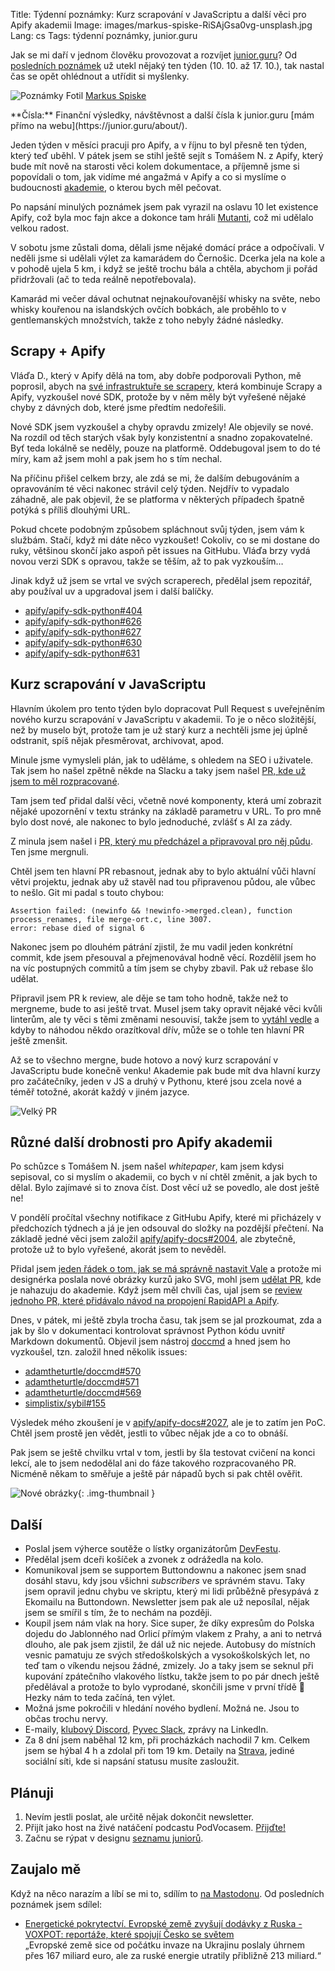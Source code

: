 Title: Týdenní poznámky: Kurz scrapování v JavaScriptu a další věci pro Apify akademii
Image: images/markus-spiske-RiSAjGsa0vg-unsplash.jpg
Lang: cs
Tags: týdenní poznámky, junior.guru

Jak se mi daří v jednom člověku provozovat a rozvíjet [junior.guru](https://junior.guru/)?
Od [posledních poznámek]({filename}2025-10-10_tydenni-poznamky-obnovovani-newsletteru.md) už utekl nějaký ten týden (10. 10. až 17. 10.), tak nastal čas se opět ohlédnout a utřídit si myšlenky.

![Poznámky]({static}/images/markus-spiske-RiSAjGsa0vg-unsplash.jpg)
Fotil [Markus Spiske](https://unsplash.com/@markusspiske)

<div class="alert alert-warning" role="alert" markdown="1">
**Čísla:** Finanční výsledky, návštěvnost a další čísla k junior.guru [mám přímo na webu](https://junior.guru/about/).
</div>

Jeden týden v měsíci pracuji pro Apify, a v říjnu to byl přesně ten týden, který teď uběhl. V pátek jsem se stihl ještě sejít s Tomášem N. z Apify, který bude mít nově na starosti věci kolem dokumentace, a příjemně jsme si popovídali o tom, jak vidíme mé angažmá v Apify a co si myslíme o budoucnosti [akademie](https://docs.apify.com/academy), o kterou bych měl pečovat.

Po napsání minulých poznámek jsem pak vyrazil na oslavu 10 let existence Apify, což byla moc fajn akce a dokonce tam hráli [Mutanti](https://www.youtube.com/watch?v=ch9DISjjDlA), což mi udělalo velkou radost.

V sobotu jsme zůstali doma, dělali jsme nějaké domácí práce a odpočívali. V neděli jsme si udělali výlet za kamarádem do Černošic. Dcerka jela na kole a v pohodě ujela 5 km, i když se ještě trochu bála a chtěla, abychom ji pořád přidržovali (ač to teda reálně nepotřebovala).

Kamarád mi večer dával ochutnat nejnakouřovanější whisky na světe, nebo whisky kouřenou na islandských ovčích bobkách, ale proběhlo to v gentlemanských množstvích, takže z toho nebyly žádné následky.

## Scrapy + Apify

Vláďa D., který v Apify dělá na tom, aby dobře podporovali Python, mě poprosil, abych na [své infrastruktuře se scrapery](https://github.com/juniorguru/plucker), která kombinuje Scrapy a Apify, vyzkoušel nové SDK, protože by v něm měly být vyřešené nějaké chyby z dávných dob, které jsme předtím nedořešili.

Nové SDK jsem vyzkoušel a chyby opravdu zmizely! Ale objevily se nové. Na rozdíl od těch starých však byly konzistentní a snadno zopakovatelné. Byť teda lokálně se neděly, pouze na platformě. Oddebugoval jsem to do té míry, kam až jsem mohl a pak jsem ho s tím nechal.

Na příčinu přišel celkem brzy, ale zdá se mi, že dalším debugováním a opravováním té věci nakonec strávil celý týden. Nejdřív to vypadalo záhadně, ale pak objevil, že se platforma v některých případech špatně potýká s příliš dlouhými URL.

Pokud chcete podobným způsobem spláchnout svůj týden, jsem vám k službám. Stačí, když mi dáte něco vyzkoušet! Cokoliv, co se mi dostane do ruky, většinou skončí jako aspoň pět issues na GitHubu. Vláďa brzy vydá novou verzi SDK s opravou, takže se těším, až to pak vyzkouším…

Jinak když už jsem se vrtal ve svých scraperech, předělal jsem repozitář, aby používal uv a upgradoval jsem i další balíčky.

- [apify/apify-sdk-python#404](https://github.com/apify/apify-sdk-python/issues/404#issuecomment-3370611679)
- [apify/apify-sdk-python#626](https://github.com/apify/apify-sdk-python/pull/626)
- [apify/apify-sdk-python#627](https://github.com/apify/apify-sdk-python/issues/627)
- [apify/apify-sdk-python#630](https://github.com/apify/apify-sdk-python/issues/630)
- [apify/apify-sdk-python#631](https://github.com/apify/apify-sdk-python/pull/631)

## Kurz scrapování v JavaScriptu

Hlavním úkolem pro tento týden bylo dopracovat Pull Request s uveřejněním nového kurzu scrapování v JavaScriptu v akademii. To je o něco složitější, než by muselo být, protože tam je už starý kurz a nechtěli jsme jej úplně odstranit, spíš nějak přesměrovat, archivovat, apod.

Minule jsme vymysleli plán, jak to uděláme, s ohledem na SEO i uživatele. Tak jsem ho našel zpětně někde na Slacku a taky jsem našel [PR, kde už jsem to měl rozpracované](https://github.com/apify/apify-docs/pull/1907).

Tam jsem teď přidal další věci, včetně nové komponenty, která umí zobrazit nějaké upozornění v textu stránky na základě parametru v URL. To pro mně bylo dost nové, ale nakonec to bylo jednoduché, zvlášť s AI za zády.

Z minula jsem našel i [PR, který mu předcházel a připravoval pro něj půdu](https://github.com/apify/apify-docs/pull/1889). Ten jsme mergnuli.

Chtěl jsem ten hlavní PR rebasnout, jednak aby to bylo aktuální vůči hlavní větvi projektu, jednak aby už stavěl nad tou připravenou půdou, ale vůbec to nešlo. Git mi padal s touto chybou:

```
Assertion failed: (newinfo && !newinfo->merged.clean), function process_renames, file merge-ort.c, line 3007.
error: rebase died of signal 6
```

Nakonec jsem po dlouhém pátrání zjistil, že mu vadil jeden konkrétní commit, kde jsem přesouval a přejmenovával hodně věcí. Rozdělil jsem ho na víc postupných commitů a tím jsem se chyby zbavil. Pak už rebase šlo udělat.

Připravil jsem PR k review, ale děje se tam toho hodně, takže než to mergneme, bude to asi ještě trvat. Musel jsem taky opravit nějaké věci kvůli linterům, ale ty věci s těmi změnami nesouvisí, takže jsem to [vytáhl vedle](https://github.com/apify/apify-docs/pull/2023) a kdyby to náhodou někdo orazítkoval dřív, může se o tohle ten hlavní PR ještě zmenšit.

Až se to všechno mergne, bude hotovo a nový kurz scrapování v JavaScriptu bude konečně venku! Akademie pak bude mít dva hlavní kurzy pro začátečníky, jeden v JS a druhý v Pythonu, které jsou zcela nové a téměř totožné, akorát každý v jiném jazyce.

![Velký PR]({static}/images/screenshot-2025-10-17-at-17-15-38.png)

## Různé další drobnosti pro Apify akademii

Po schůzce s Tomášem N. jsem našel _whitepaper_, kam jsem kdysi sepisoval, co si myslím o akademii, co bych v ní chtěl změnit, a jak bych to dělal. Bylo zajímavé si to znova číst. Dost věcí už se povedlo, ale dost ještě ne!

V pondělí pročítal všechny notifikace z GitHubu Apify, které mi přicházely v předchozích týdnech a já je jen odsouval do složky na pozdější přečtení. Na základě jedné věci jsem založil [apify/apify-docs#2004](https://github.com/apify/apify-docs/issues/2004), ale zbytečně, protože už to bylo vyřešené, akorát jsem to nevěděl.

Přidal jsem [jeden řádek o tom, jak se má správně nastavit Vale](https://github.com/apify/apify-docs/pull/2022) a protože mi designérka poslala nové obrázky kurzů jako SVG, mohl jsem [udělat PR](https://github.com/apify/apify-docs/pull/2025), kde je nahazuju do akademie. Když jsem měl chvíli čas, ujal jsem se [review jednoho PR, které přidávalo návod na propojení RapidAPI a Apify](https://github.com/apify/apify-docs/pull/2015).

Dnes, v pátek, mi ještě zbyla trocha času, tak jsem se jal prozkoumat, zda a jak by šlo v dokumentaci kontrolovat správnost Python kódu uvnitř Markdown dokumentů. Objevil jsem nástroj [doccmd](https://github.com/adamtheturtle/doccmd) a hned jsem ho vyzkoušel, tzn. založil hned několik issues:

- [adamtheturtle/doccmd#570](https://github.com/adamtheturtle/doccmd/issues/570)
- [adamtheturtle/doccmd#571](https://github.com/adamtheturtle/doccmd/issues/571)
- [adamtheturtle/doccmd#569](https://github.com/adamtheturtle/doccmd/issues/569)
- [simplistix/sybil#155](https://github.com/simplistix/sybil/issues/155)

Výsledek mého zkoušení je v [apify/apify-docs#2027](https://github.com/apify/apify-docs/pull/2027), ale je to zatím jen PoC. Chtěl jsem prostě jen vědět, jestli to vůbec nějak jde a co to obnáší.

Pak jsem se ještě chvilku vrtal v tom, jestli by šla testovat cvičení na konci lekcí, ale to jsem nedodělal ani do fáze takového rozpracovaného PR. Nicméně někam to směřuje a ještě pár nápadů bych si pak chtěl ověřit.

![Nové obrázky]({static}/images/screenshot-2025-10-16-at-16-43-31-web-scraping-academy-academy-apify-documentation.png){: .img-thumbnail }

## Další

-   Poslal jsem výherce soutěže o lístky organizátorům [DevFestu](https://devfest.cz/).
-   Předělal jsem dceři košíček a zvonek z odrážedla na kolo.
-   Komunikoval jsem se supportem Buttondownu a nakonec jsem snad dosáhl stavu, kdy jsou všichni _subscribers_ ve správném stavu. Taky jsem opravil jednu chybu ve skriptu, který mi lidi průběžně přesypává z Ekomailu na Buttondown. Newsletter jsem pak ale už neposílal, nějak jsem se smířil s tím, že to nechám na později.
-   Koupil jsem nám vlak na hory. Sice super, že díky expresům do Polska dojedu do Jablonného nad Orlicí přímým vlakem z Prahy, a ani to netrvá dlouho, ale pak jsem zjistil, že dál už nic nejede. Autobusy do místních vesnic pamatuju ze svých středoškolských a vysokoškolských let, no teď tam o víkendu nejsou žádné, zmizely. Jo a taky jsem se seknul při kupování zpátečního vlakového lístku, takže jsem to po pár dnech ještě předělával a protože to bylo vyprodané, skončili jsme v první třídě 😬 Hezky nám to teda začíná, ten výlet.
-   Možná jsme pokročili v hledání nového bydlení. Možná ne. Jsou to občas trochu nervy.
-   E-maily, [klubový Discord](https://junior.guru/club/), [Pyvec Slack](https://docs.pyvec.org/operations/support.html#sit-kontaktu), zprávy na LinkedIn.
-   Za 8 dní jsem naběhal 12 km, při procházkách nachodil 7 km. Celkem jsem se hýbal 4 h a zdolal při tom 19 km.
    Detaily na [Strava](https://www.strava.com/athletes/31242569), jediné sociální síti, kde si napsání statusu musíte zasloužit.

## Plánuji

1.  Nevím jestli poslat, ale určitě nějak dokončit newsletter.
2.  Přijít jako host na živé natáčení podcastu PodVocasem. [Přijďte!](https://www.podvocasem.cz/live)
3.  Začnu se rýpat v designu [seznamu juniorů](https://junior.guru/candidates/).

## Zaujalo mě

Když na něco narazím a líbí se mi to, sdílím to [na Mastodonu](https://mastodonczech.cz/@honzajavorek).
Od posledních poznámek jsem sdílel:

- [Energetické pokrytectví. Evropské země zvyšují dodávky z Ruska - VOXPOT: reportáže, které spojují Česko se světem](https://www.voxpot.cz/energeticke-pokrytectvi-evropske-zeme-zvysuji-dodavky-z-ruska/)<br>„Evropské země sice od počátku invaze na Ukrajinu poslaly úhrnem přes 167 miliard euro, ale za ruské energie utratily přibližně 213 miliard.“

